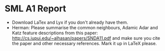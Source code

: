 SML A1 Report
=============

 - Download LaTex and Lyx if you don't already have them.
 - Herman: Please summarise the common neighbours, Adamic Adar and Katz feature descriptions from this paper: http://cs.iupui.edu/~alhasan/papers/SNDA11.pdf and make sure you cite the paper and other necessary references. Mark it up in LaTeX please.
 
